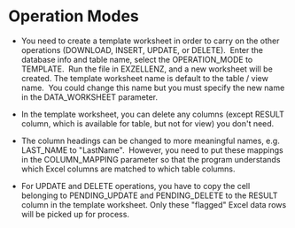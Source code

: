 # Operation Modes
- You need to create a template worksheet in order to carry on the other operations (DOWNLOAD, INSERT, UPDATE, or DELETE).  Enter the database info and table name, select the OPERATION_MODE to TEMPLATE.  Run the file in EXZELLENZ, and a new worksheet will be created. The template worksheet name is default to the table / view name.  You could change this name but you must specify the new name in the DATA_WORKSHEET parameter.

- In the template worksheet, you can delete any columns (except RESULT column, which is available for table, but not for view) you don't need.

- The column headings can be changed to more meaningful names, e.g. LAST_NAME to "LastName".  However, you need to put these mappings in the COLUMN_MAPPING parameter so that the program understands which Excel columns are matched to which table columns.

- For UPDATE and DELETE operations, you have to copy the cell belonging to PENDING_UPDATE and PENDING_DELETE to the RESULT column in the template worksheet. Only these "flagged" Excel data rows will be picked up for process.


